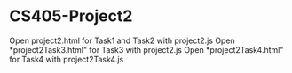 # CS405-Project2

Open project2.html for Task1 and Task2 with project2.js
Open *project2Task3.html" for Task3 with project2.js
Open *project2Task4.html" for Task4 with project2Task4.js


